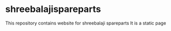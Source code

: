 # shreebalajispareparts
This repository contains website for shreebalaji spareparts
It is a static page
